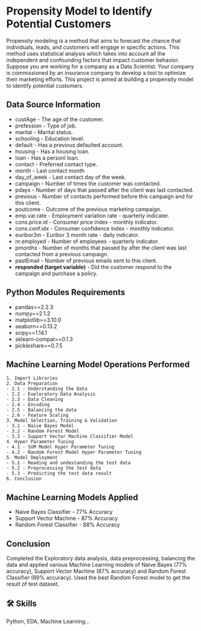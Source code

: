 
# Propensity Model to Identify Potential Customers

Propensity modeling is a method that aims to forecast the chance that individuals, leads, and customers will engage in specific actions. This method uses statistical analysis which takes into account all the independent and confounding factors that impact customer behavior. Suppose you are working for a company as a Data Scientist. Your company is commissioned by an insurance company to develop a tool to optimize their marketing efforts. This project is aimed at building a propensity model to identify potential customers.


## Data Source Information

- custAge - The age of the customer.
- prefession - Type of job.
- marital - Marital status.
- schooling - Education level.
- default - Has a previous defaulted account.
- housing - Has a housing loan.
- loan - Has a personl loan.
- contact - Preferred contact type.
- month - Last contact month
- day_of_week - Last contact day of the week.
- campaign - Number of times the customer was contacted.
- pdays - Number of days that passed after the client was last contacted.
- previous - Number of contacts performed before this campaign and for this client.
- poutcome - Outcome of the previous marketing campaign.
- emp.var.rate - Employment variation rate - quarterly indicater.
- cons.price.id - Consumer price index - monthly indicator.
- cons.conf.idx - Consumer confidence index - monthly indicator.
- euribor3m - Euribor 3 month rate - daily indicator.
- nr.employed - Number of employees - quarterly indicator.
- pmonths - Number of months that passed by after the client was last contacted from a previous campaign.
- pastEmail - Number of previous emails sent to this client.
- **responded (target variable)** - Did the customer respond to the campaign and purchase a policy.


## Python Modules Requirements

- pandas==2.2.3
- numpy==2.1.2
- matplotlib==3.10.0
- seaborn==0.13.2
- scipy==1.14.1
- sklearn-compat==0.1.3
- pickleshare==0.7.5

## Machine Learning Model Operations Performed
    1. Import Libraries
    2. Data Preparation
    - 2.1 - Understanding the Data
    - 2.2 - Exploratory Data Analysis
    - 2.3 - Data Cleaning
    - 2.4 - Encoding
    - 2.5 - Balancing the data
    - 2.6 - Feature Scaling
    3. Model Selection, Training & Validation
    - 3.1 - Naive Bayes Model
    - 3.2 - Random Forest Model
    - 3.3 - Support Vector Machine Classifier Model
    4. Hyper Parameter Tuning
    - 4.1 - SVM Model Hyper Parameter Tuning
    - 4.2 - Random Forest Model Hyper Parameter Tuning
    5. Model Deployment
    - 5.1 - Reading and undestanding the test data
    - 5.2 - Preprocessing the test data
    - 5.3 - Predicting the test data result
    6. Conclusion

## Machine Learning Models Applied

- Naive Bayes Classifier - 77% Accuracy
- Support Vector Machine - 87% Accuracy
- Random Forest Classifier - 88% Accuracy

## Conclusion
Completed the Exploratory data analysis, data preprocessing, balancing the data and applied various Machine Learning models of Naive Bayes (77% accuracy), Support Vector Machine (87% accuracy) and Random Forest Classifier (89% accuracy). Used the best Random Forest model to get the result of test dataset.


## 🛠 Skills
Python, EDA, Machine Learning...


